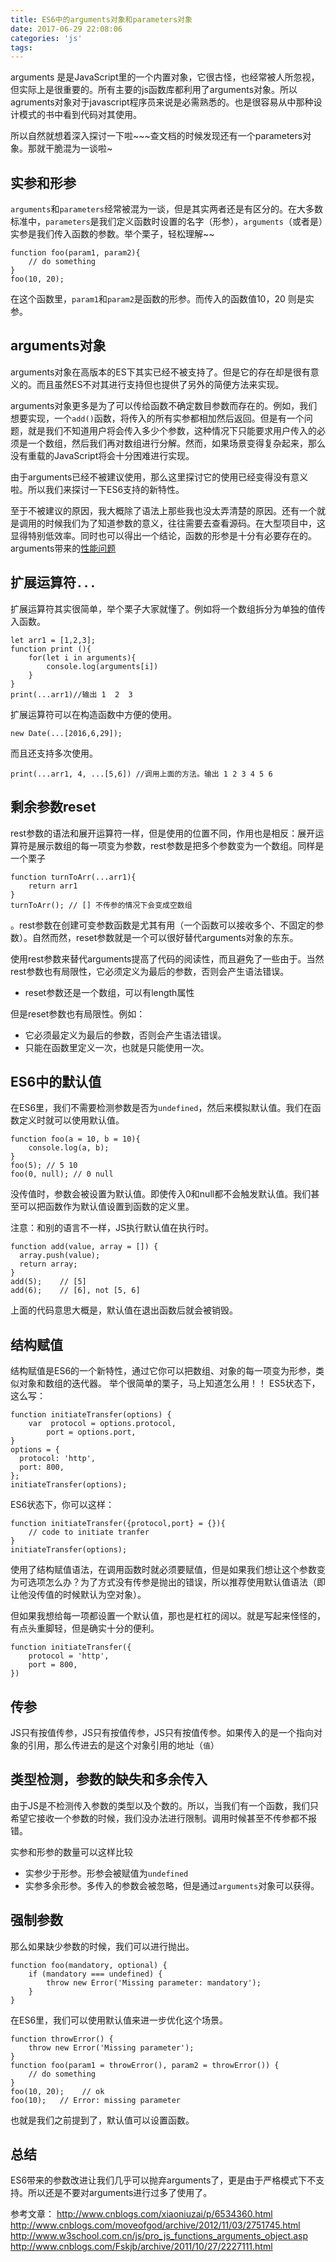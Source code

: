 ```yaml
---
title: ES6中的arguments对象和parameters对象
date: 2017-06-29 22:08:06
categories: 'js'
tags:
---
```


arguments 是是JavaScript里的一个内置对象，它很古怪，也经常被人所忽视，但实际上是很重要的。所有主要的js函数库都利用了arguments对象。所以agruments对象对于javascript程序员来说是必需熟悉的。也是很容易从中那种设计模式的书中看到代码对其使用。

所以自然就想着深入探讨一下啦~~~查文档的时候发现还有一个parameters对象。那就干脆混为一谈啦~
<!--more-->
## 实参和形参
`arguments`和`parameters`经常被混为一谈，但是其实两者还是有区分的。在大多数标准中，`parameters`是我们定义函数时设置的名字（形参），`arguments`（或者是）实参是我们传入函数的参数。举个栗子，轻松理解~~
```
function foo(param1, param2){
    // do something
}
foo(10, 20);
```
在这个函数里，`param1`和`param2`是函数的形参。而传入的函数值10，20 则是实参。

## arguments对象
arguments对象在高版本的ES下其实已经不被支持了。但是它的存在却是很有意义的。而且虽然ES不对其进行支持但也提供了另外的简便方法来实现。

arguments对象更多是为了可以传给函数不确定数目参数而存在的。例如，我们想要实现，一个`add()`函数，将传入的所有实参都相加然后返回。但是有一个问题，就是我们不知道用户将会传入多少个参数，这种情况下只能要求用户传入的必须是一个数组，然后我们再对数组进行分解。然而，如果场景变得复杂起来，那么没有重载的JavaScript将会十分困难进行实现。

由于arguments已经不被建议使用，那么这里探讨它的使用已经变得没有意义啦。所以我们来探讨一下ES6支持的新特性。

至于不被建议的原因，我大概除了语法上那些我也没太弄清楚的原因。还有一个就是调用的时候我们为了知道参数的意义，往往需要去查看源码。在大型项目中，这显得特别低效率。同时也可以得出一个结论，函数的形参是十分有必要存在的。arguments带来的[性能问题](https://github.com/petkaantonov/bluebird/wiki/Optimization-killers#3-managing-arguments)

## 扩展运算符`...`
扩展运算符其实很简单，举个栗子大家就懂了。例如将一个数组拆分为单独的值传入函数。
```
let arr1 = [1,2,3];
function print (){
    for(let i in arguments){
        console.log(arguments[i])
    }
}
print(...arr1)//输出 1  2  3
```
扩展运算符可以在构造函数中方便的使用。
```
new Date(...[2016,6,29]);
```
而且还支持多次使用。
```
print(...arr1, 4, ...[5,6]) //调用上面的方法。输出 1 2 3 4 5 6
```

## 剩余参数reset
rest参数的语法和展开运算符一样，但是使用的位置不同，作用也是相反：展开运算符是展示数组的每一项变为参数，rest参数是把多个参数变为一个数组。同样是一个栗子
```
function turnToArr(...arr1){
    return arr1
}
turnToArr(); // [] 不传参的情况下会变成空数组
```
。rest参数在创建可变参数函数是尤其有用（一个函数可以接收多个、不固定的参数）。自然而然，reset参数就是一个可以很好替代arguments对象的东东。

使用rest参数来替代arguments提高了代码的阅读性，而且避免了一些由于。当然rest参数也有局限性，它必须定义为最后的参数，否则会产生语法错误。

* reset参数还是一个数组，可以有length属性

但是reset参数也有局限性。例如：
* 它必须最定义为最后的参数，否则会产生语法错误。
* 只能在函数里定义一次，也就是只能使用一次。

## ES6中的默认值
在ES6里，我们不需要检测参数是否为`undefined`，然后来模拟默认值。我们在函数定义时就可以使用默认值。
```
function foo(a = 10, b = 10){
    console.log(a, b);
}
foo(5); // 5 10
foo(0, null); // 0 null
```
没传值时，参数会被设置为默认值。即使传入0和null都不会触发默认值。我们甚至可以把函数作为默认值设置到函数的定义里。

注意：和别的语言不一样，JS执行默认值在执行时。
```
function add(value, array = []) {
  array.push(value);
  return array;
}
add(5);    // [5]
add(6);    // [6], not [5, 6]
```
上面的代码意思大概是，默认值在退出函数后就会被销毁。

## 结构赋值
结构赋值是ES6的一个新特性，通过它你可以把数组、对象的每一项变为形参，类似对象和数组的迭代器。
举个很简单的栗子，马上知道怎么用！！
ES5状态下，这么写：
```
function initiateTransfer(options) {
    var  protocol = options.protocol,
        port = options.port,
}
options = {
  protocol: 'http',
  port: 800,
};
initiateTransfer(options);
```
ES6状态下，你可以这样：
```
function initiateTransfer({protocol,port} = {}){
    // code to initiate tranfer
}
initiateTransfer(options);
```
使用了结构赋值语法，在调用函数时就必须要赋值，但是如果我们想让这个参数变为可选项怎么办？为了方式没有传参是抛出的错误，所以推荐使用默认值语法（即让他没传值的时候默认为空对象）。

但如果我想给每一项都设置一个默认值，那也是杠杠的阔以。就是写起来怪怪的，有点头重脚轻，但是确实十分的便利。
```
function initiateTransfer({
    protocol = 'http',
    port = 800,
})
```

## 传参
JS只有按值传参，JS只有按值传参，JS只有按值传参。如果传入的是一个指向对象的引用，那么传进去的是这个对象引用的地址（`值`）

## 类型检测，参数的缺失和多余传入
由于JS是不检测传入参数的类型以及个数的。所以，当我们有一个函数，我们只希望它接收一个参数的时候，我们没办法进行限制。调用时候甚至不传参都不报错。

实参和形参的数量可以这样比较
* 实参少于形参。形参会被赋值为`undefined`
* 实参多余形参。多传入的参数会被忽略，但是通过`arguments`对象可以获得。

## 强制参数
那么如果缺少参数的时候，我们可以进行抛出。
```
function foo(mandatory, optional) {
    if (mandatory === undefined) {
        throw new Error('Missing parameter: mandatory');
    }   
}
```

在ES6里，我们可以使用默认值来进一步优化这个场景。
```
function throwError() {
    throw new Error('Missing parameter');
}
function foo(param1 = throwError(), param2 = throwError()) {
    // do something
}
foo(10, 20);    // ok
foo(10);   // Error: missing parameter
```
也就是我们之前提到了，默认值可以设置函数。

## 总结
ES6带来的参数改进让我们几乎可以抛弃arguments了，更是由于严格模式下不支持。所以还是不要对arguments进行过多了使用了。

参考文章：
http://www.cnblogs.com/xiaoniuzai/p/6534360.html
http://www.cnblogs.com/moveofgod/archive/2012/11/03/2751745.html
http://www.w3school.com.cn/js/pro_js_functions_arguments_object.asp
http://www.cnblogs.com/Fskjb/archive/2011/10/27/2227111.html

